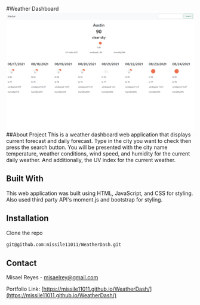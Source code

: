 #Weather Dashboard
![Portfolio screenshot](screenshot.png)
##About Project
This is a weather dashboard web application that displays current forecast and daily forecast. Type in the city you want to check then press the search button. You will be presented with the city name temperature, weather conditions, wind speed, and humidity for the current daily weather. And additionally, the UV index for the current weather.

## Built With
This web application was built using HTML, JavaScript, and CSS for styling. Also used third party API's moment.js and bootstrap for styling.

## Installation

  Clone the repo
   ```sh
   git@github.com:missile11011/WeatherDash.git
   ```
## Contact
Misael Reyes - misaelrey@gmail.com

Portfolio Link: [https://missile11011.github.io/WeatherDash/](https://missile11011.github.io/WeatherDash/)